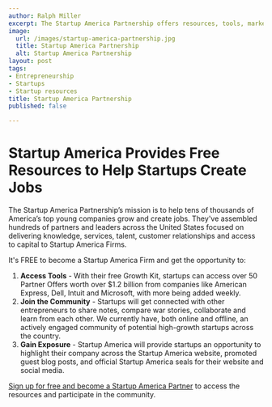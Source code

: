 ```yaml
---
author: Ralph Miller
excerpt: The Startup America Partnership offers resources, tools, marketing opportunities, and access to capital to startups to help America's top young companies grow and create jobs.
image:
  url: /images/startup-america-partnership.jpg
  title: Startup America Partnership
  alt: Startup America Partnership
layout: post
tags:
- Entrepreneurship
- Startups
- Startup resources
title: Startup America Partnership
published: false

---
```


# Startup America Provides Free Resources to Help Startups Create Jobs

The Startup America Partnership’s mission is to help tens of thousands of America’s top young companies grow and create jobs. They've assembled hundreds of partners and leaders across the United States focused on delivering knowledge, services, talent, customer relationships and access to capital to Startup America Firms.


It's FREE to become a Startup America Firm and get the opportunity to:

1. __Access Tools__ - With their free Growth Kit, startups can access over 50 Partner Offers worth over $1.2 billion from companies like American Express, Dell, Intuit and Microsoft, with more being added weekly.
1. __Join the Community__ - Startups will get connected with other entrepreneurs to share notes, compare war stories, collaborate and learn from each other. We currently have, both online and offline, an actively engaged community of potential high-growth startups across the country.
1. __Gain Exposure__ - Startup America will provide startups an opportunity to highlight their company across the Startup America website, promoted guest blog posts, and official Startup America seals for their website and social media.

[Sign up for free and become a Startup America Partner]( http://ar.gy/masterrm1) to access the resources and participate in the community.
